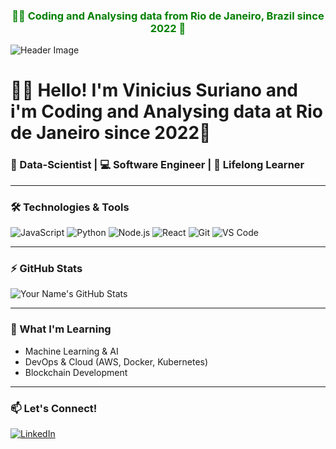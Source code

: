
<h3 style="color: green;" align="center">🌴🦜 Coding and Analysing data from Rio de Janeiro, Brazil since 2022 🌴</h3>
<!-- Green-Themed Stylish GitHub Profile README -->

![Header Image](https://via.placeholder.com/1000x300/2ecc71/ffffff?text=Welcome+to+My+GitHub+Profile)

# 🌴🦜 Hello! I'm Vinicius Suriano and i'm Coding and Analysing data at Rio de Janeiro since 2022🌴

### 🚀 Data-Scientist | 💻 Software Engineer | 🌱 Lifelong Learner

---

### 🛠️ Technologies & Tools
![JavaScript](https://img.shields.io/badge/-JavaScript-2ecc71?style=flat-square&logo=javascript&logoColor=ffffff)
![Python](https://img.shields.io/badge/-Python-2ecc71?style=flat-square&logo=python&logoColor=ffffff)
![Node.js](https://img.shields.io/badge/-Node.js-2ecc71?style=flat-square&logo=node.js&logoColor=ffffff)
![React](https://img.shields.io/badge/-React-2ecc71?style=flat-square&logo=react&logoColor=ffffff)
![Git](https://img.shields.io/badge/-Git-2ecc71?style=flat-square&logo=git&logoColor=ffffff)
![VS Code](https://img.shields.io/badge/-VS_Code-2ecc71?style=flat-square&logo=visual-studio-code&logoColor=ffffff)

---

### ⚡ GitHub Stats

![Your Name's GitHub Stats](https://github-readme-stats.vercel.app/api?username=Vinicius&show_icons=true&theme=radical&title_color=2ecc71&icon_color=ffffff&bg_color=00000000)

---

### 🌱 What I'm Learning

- Machine Learning & AI
- DevOps & Cloud (AWS, Docker, Kubernetes)
- Blockchain Development

---

### 📫 Let's Connect!

[![LinkedIn](https://img.shields.io/badge/-LinkedIn-2ecc71?style=flat-square&logo=linkedin&logoColor=ffffff)](https://linkedin.com/in/vinicius-suriano)



